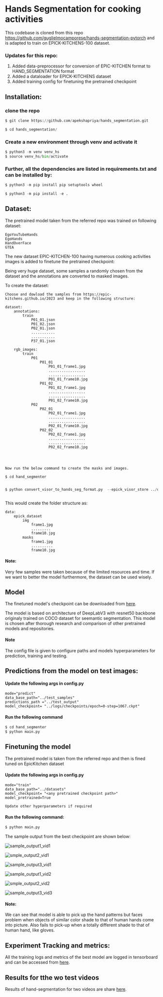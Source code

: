 # Hands Segmentation for cooking activities

This codebase is cloned from this repo https://github.com/guglielmocamporese/hands-segmentation-pytorch and is adapted to train on EPICK-KITCHENS-100 dataset.



### Updates for this repo:


1. Added data-preprocessor for conversion of EPIC-KITCHEN format to HAND_SEGMENTATION format
2. Added a dataloader for EPICK-KITCHENS dataset 
3. Added training config for finetuning the pretrained checkpoint


## Installation:

### clone the repo
```python
$ git clone https://github.com/apekshapriya/hands_segmentation.git 

$ cd hands_segmentation/
```

### Create a new environment through venv and activate it

``` python
$ python3 -m venv venv_hs
$ source venv_hs/bin/activate
``` 

### Further, all the dependencies are listed in requirements.txt and can be installed by:

``` python
$ python3 -m pip install pip setuptools wheel

$ python3 -m pip install -e .
```

## Dataset:
 
The pretrained model taken from the referred repo was trained on following dataset:

    EgoYouTubeHands
    EgoHands
    HandOverFace
    GTEA

The new dataset EPIC-KITCHEN-100 having numerous cooking activities images is added to finetune the pretrained checkpoint:
    
 

Being very huge dataset, some samples a randomly chosen from the dataset and the annotations are converted to masked images.

To create the dataset:

    Choose and dowload the samples from https://epic-kitchens.github.io/2023 and keep in the following structure:
    
    dataset:
        annotations:
            train
                P01_01.json
                P01_02.json
                P02_01.json
                ...........
                ...........
                P37_01.json

        rgb_images:
            train
                P01
                    P01_01
                        P01_01_frame1.jpg
                        .................
                        .................
                        P01_01_frame10.jpg
                    P01_02
                        P01_02_frame1.jpg
                        .................
                        .................
                        P01_02_frame10.jpg
                P02
                    P02_01
                        P02_01_frame1.jpg
                        .................
                        .................
                        P02_01_frame10.jpg
                    P02_02
                        P02_02_frame1.jpg
                        .................
                        .................
                        P02_02_frame10.jpg
            
            


    Now run the below command to create the masks and images.

    $ cd hand_segmenter

```python

$ python convert_visor_to_hands_seg_format.py  --epick_visor_store ../dataset  --num 1  --copy_img  --split train --mode handonly  --unzip_img
    
```
This would create the folder structure as:
    
    data:
        epick_dataset
            img 
                frame1.jpg
                .........
                frame10.jpg
            masks
                frame1.jpg
                ..........
                frame10.jpg


#### Note: 

Very few samples were taken because of the limited resources and time. If we want to better the model furthermore, the dataset can be used wisely.

## Model


The finetuned model's checkpoint can be downloaded from [here](https://drive.google.com/drive/folders/1JOtbVFlDaT3o7zouKz47j-fND0DmQvcz?usp=sharing).


The model is based on architecture of DeepLabV3 with resnet50 backbone originaly trained on COCO dataset for seemantic segmentation. This model is chosen after thorough research and comparison of other pretrained models and repositories.


#### Note
The config file is given to configure paths and models hyperparameters for prediction, training and testing.

## Predictions from the model on test images:

#### Update the following args in config.py

    mode="predict"
    data_base_path="../test_samples"
    predictions_path ="../test_output"
    model_checkpoint= "../logs/checkpoints/epoch=0-step=1067.ckpt"

#### Run the following command

```python
$ cd hand_segmenter
$ python main.py 

```

## Finetuning the model

The pretrained model is taken from the referred repo and then is fined tuned on EpicKitchen dataset

#### Update the following args in config.py

    mode="train"
    data_base_path="../datasets"
    model_checkpoint= "<any pretrained checkpoint path>"
    model_pretrained=True

    Update other hyperparameters if required

#### Run the following command:

```python
$ python main.py 
```


The sample output from the best checkpoint are shown below:



![sample_output1_vid1](https://github.com/apekshapriya/hands_segmentation/blob/master/test_output/sample_video1_img_0011.png)


![smple_output2_vid1](https://github.com/apekshapriya/hands_segmentation/blob/master/test_output/sample_video1_img_0013.png)

![sample_output3_vid1](https://github.com/apekshapriya/hands_segmentation/blob/master/test_output/sample_video1_img_0132.png)

![sample_output1_vid2](https://github.com/apekshapriya/hands_segmentation/blob/master/test_output/sample_video2_img_0153.png)


![smple_output2_vid2](https://github.com/apekshapriya/hands_segmentation/blob/master/test_output/sample_video2_img_0267.png)

![sample_output3_vid3](https://github.com/apekshapriya/hands_segmentation/blob/master/test_output/sample_video2_img_0352.png)




#### Note:

We can see that model is able to pick up the hand patterns but faces problem when objects of similar color shade to that of human hands come into picture. Also fails to pick-up when a totally different shade to that of human hand, like gloves.


## Experiment Tracking and metrics:

All the training logs and metrics of the best model are logged in tensorboard and can be accessed from [here](https://drive.google.com/drive/folders/1JOtbVFlDaT3o7zouKz47j-fND0DmQvcz?usp=sharing).



## Results for tthe wo test videos

Results of hand-segmentation for two videos are share [here](https://drive.google.com/drive/folders/1V-m2WzqGvPoUXh4KOF_k05fxlT-07oCM?usp=sharing).